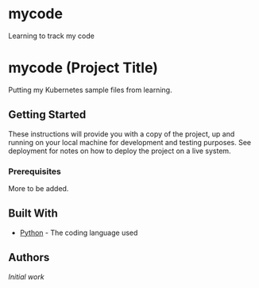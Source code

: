 # mycode
Learning to track my code
# mycode (Project Title)

Putting my Kubernetes sample files from learning.

## Getting Started

These instructions will provide you with a copy of the project, up and running on your local machine
for development and testing purposes. See deployment for notes on how to deploy the project
on a live system.

### Prerequisites

More to be added.

## Built With

* [Python](https://www.python.org/) - The coding language used

## Authors

*Initial work* 
